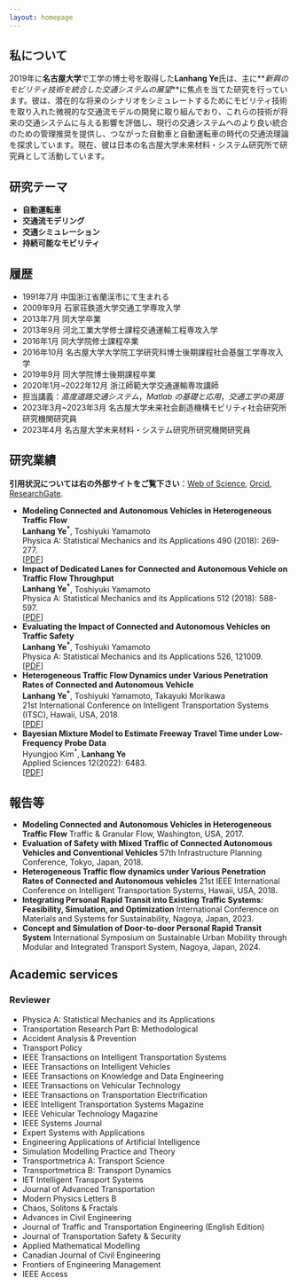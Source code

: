 ```yaml
---
layout: homepage
---
```


## 私について

2019年に**名古屋大学**で工学の博士号を取得した**Lanhang Ye**氏は、主に**_新興のモビリティ技術を統合した交通システムの展望_**に焦点を当てた研究を行っています。彼は、潜在的な将来のシナリオをシミュレートするためにモビリティ技術を取り入れた微視的な交通流モデルの開発に取り組んでおり、これらの技術が将来の交通システムに与える影響を評価し、現行の交通システムへのより良い統合のための管理推奨を提供し、つながった自動車と自動運転車の時代の交通流理論を探求しています。現在、彼は日本の名古屋大学未来材料・システム研究所で研究員として活動しています。

## 研究テーマ

- **自動運転車** 
- **交通流モデリング**
- **交通シミュレーション**
- **持続可能なモビリティ**

## 履歴

- 1991年7月 中国浙江省蘭渓市にて生まれる
- 2009年9月 石家荘鉄道大学交通工学専攻入学
- 2013年7月 同大学卒業
- 2013年9月 河北工業大学修士課程交通運輸工程専攻入学
- 2016年1月 同大学院修士課程卒業
- 2016年10月 名古屋大学大学院工学研究科博士後期課程社会基盤工学専攻入学
- 2019年9月 同大学院博士後期課程卒業
- 2020年1月~2022年12月 浙江師範大学交通運輸専攻講師
- 担当講義：_高度道路交通システム_，_Matlab の基礎と応用_，_交通工学の英語_
- 2023年3月~2023年3月 名古屋大学未来社会創造機構モビリティ社会研究所研究機関研究員
- 2023年4月 名古屋大学未来材料・システム研究所研究機関研究員

## 研究業績
**引用状況については右の外部サイトをご覧下さい**：[Web of Science](https://www.webofscience.com/wos/author/record/827842?state=%7B%7D),  [Orcid](https://orcid.org/0000-0002-4821-1072),  [ResearchGate](https://www.researchgate.net/profile/Lanhang-Ye). 

- **Modeling Connected and Autonomous Vehicles in Heterogeneous Traffic Flow**
  <br>
 **Lanhang Ye<sup>*</sup>**, Toshiyuki Yamamoto
  <br>
  Physica A: Statistical Mechanics and its Applications 490 (2018): 269-277.
  <br>
  [[PDF](https://www.sciencedirect.com/science/article/pii/S0378437117307392)] 
- **Impact of Dedicated Lanes for Connected and Autonomous Vehicle on Traffic Flow Throughput**
  <br>
  **Lanhang Ye<sup>*</sup>**, Toshiyuki Yamamoto
  <br>
 Physica A: Statistical Mechanics and its Applications 512 (2018): 588-597.
  <br>
  [[PDF](https://www.sciencedirect.com/science/article/abs/pii/S0378437118310252)]   
- **Evaluating the Impact of Connected and Autonomous Vehicles on Traffic Safety**
  <br>
  **Lanhang Ye<sup>*</sup>**, Toshiyuki Yamamoto
  <br>
   Physica A: Statistical Mechanics and its Applications 526, 121009.
  <br>
  [[PDF](https://www.sciencedirect.com/science/article/abs/pii/S0378437119306181)]
- **Heterogeneous Traffic Flow Dynamics under Various Penetration Rates of Connected and Autonomous Vehicle**
  <br>
  **Lanhang Ye<sup>*</sup>**, Toshiyuki Yamamoto, Takayuki Morikawa
  <br>
  21st International Conference on Intelligent Transportation Systems (ITSC), Hawaii, USA, 2018.
  <br>
  [[PDF](https://ieeexplore.ieee.org/abstract/document/8569975)]
- **Bayesian Mixture Model to Estimate Freeway Travel Time under Low-Frequency Probe Data**
  <br>
  Hyungjoo Kim<sup>*</sup>, **Lanhang Ye**
  <br>
  Applied Sciences 12(2022): 6483.
  <br>
  [[PDF](https://www.mdpi.com/2076-3417/12/13/6483)]
  
## 報告等
- **Modeling Connected and Autonomous Vehicles in Heterogeneous Traffic Flow**  Traffic & Granular Flow, Washington, USA, 2017.
- **Evaluation of Safety with Mixed Traffic of Connected Autonomous Vehicles and Conventional Vehicles** 57th Infrastructure Planning Conference, Tokyo, Japan, 2018.
- **Heterogeneous Traffic flow dynamics under Various Penetration Rates of Connected and Autonomous vehicles** 21st IEEE International Conference on Intelligent Transportation Systems, Hawaii, USA, 2018.
- **Integrating Personal Rapid Transit into Existing Traffic Systems: Feasibility, Simulation, and Optimization** International Conference on Materials and Systems for Sustainability, Nagoya, Japan, 2023.
- **Concept and Simulation of Door-to-door Personal Rapid Transit System** International Symposium on Sustainable Urban Mobility through Modular and Integrated Transport System, Nagoya, Japan, 2024.

## Academic services
### Reviewer
- Physica A: Statistical Mechanics and its Applications
- Transportation Research Part B: Methodological
- Accident Analysis & Prevention
- Transport Policy
- IEEE Transactions on Intelligent Transportation Systems
- IEEE Transactions on Intelligent Vehicles
- IEEE Transactions on Knowledge and Data Engineering
- IEEE Transactions on Vehicular Technology
- IEEE Transactions on Transportation Electrification
- IEEE Intelligent Transportation Systems Magazine
- IEEE Vehicular Technology Magazine
- IEEE Systems Journal
- Expert Systems with Applications
- Engineering Applications of Artificial Intelligence  
- Simulation Modelling Practice and Theory
- Transportmetrica A: Transport Science  
- Transportmetrica B: Transport Dynamics
- IET Intelligent Transport Systems
- Journal of Advanced Transportation
- Modern Physics Letters B
- Chaos, Solitons & Fractals
- Advances in Civil Engineering
- Journal of Traffic and Transportation Engineering (English Edition)
- Journal of Transportation Safety & Security
- Applied Mathematical Modelling
- Canadian Journal of Civil Engineering
- Frontiers of Engineering Management
- IEEE Access


